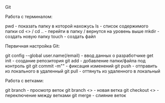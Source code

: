 Git 

Работа с терминалом:

pwd - показать папку в которой нахожусь
ls - список содержимого папки
cd <> / cd .. - перейти в папку / вернутся на уровень выше
mkdir - создать новую папку
touch - создать файл

Первичная настройка Git:

git config --global user.name(/email) - ввод данных о разработчике
get init - создание репозитория
git add - добавление папки/файла под контроль git
git commit -m"" - фиксация изменений
git push - отправить из локального в удаленный
git pull - оттянуть из удаленного в локальный

Работа с ветками:

git branch - просмотр веток
git branch <> - новая ветка
git checkout <> - переключение между ветками
git merge - слияние веток



